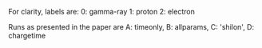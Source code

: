 For clarity, labels are:
0: gamma-ray
1: proton
2: electron

Runs as presented in the paper are A: timeonly, B: allparams, C: 'shilon', D: chargetime

